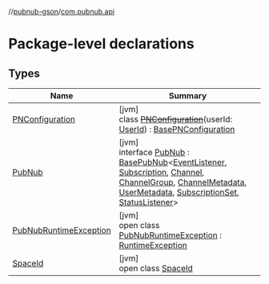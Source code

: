 //[pubnub-gson](../../index.md)/[com.pubnub.api](index.md)

# Package-level declarations

## Types

| Name | Summary |
|---|---|
| [PNConfiguration](-p-n-configuration/index.md) | [jvm]<br>class [~~PNConfiguration~~](-p-n-configuration/index.md)(userId: [UserId](../../../pubnub-gson/com.pubnub.api/-user-id/index.md)) : [BasePNConfiguration](../../../pubnub-gson/com.pubnub.api.v2/-base-p-n-configuration/index.md) |
| [PubNub](-pub-nub/index.md) | [jvm]<br>interface [PubNub](-pub-nub/index.md) : [BasePubNub](../../../pubnub-gson/com.pubnub.api/-base-pub-nub/index.md)&lt;[EventListener](../com.pubnub.api.v2.callbacks/-event-listener/index.md), [Subscription](../com.pubnub.api.v2.subscriptions/-subscription/index.md), [Channel](../com.pubnub.api.v2.entities/-channel/index.md), [ChannelGroup](../com.pubnub.api.v2.entities/-channel-group/index.md), [ChannelMetadata](../com.pubnub.api.v2.entities/-channel-metadata/index.md), [UserMetadata](../com.pubnub.api.v2.entities/-user-metadata/index.md), [SubscriptionSet](../com.pubnub.api.v2.subscriptions/-subscription-set/index.md), [StatusListener](../com.pubnub.api.v2.callbacks/-status-listener/index.md)&gt; |
| [PubNubRuntimeException](-pub-nub-runtime-exception/index.md) | [jvm]<br>open class [PubNubRuntimeException](-pub-nub-runtime-exception/index.md) : [RuntimeException](https://docs.oracle.com/javase/8/docs/api/java/lang/RuntimeException.html) |
| [SpaceId](-space-id/index.md) | [jvm]<br>open class [SpaceId](-space-id/index.md) |
